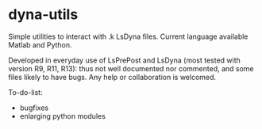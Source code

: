 # dyna-utils
Simple utilities to interact with .k LsDyna files. Current language available Matlab and Python.

Developed in everyday use of LsPrePost and LsDyna (most tested with version R9, R11, R13): thus not well documented nor commented, and some files likely to have bugs.
Any help or collaboration is welcomed.

To-do-list:
- bugfixes
- enlarging python modules
